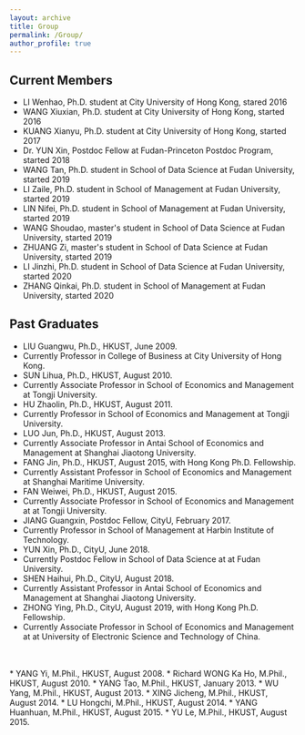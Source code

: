 ```yaml
---
layout: archive
title: Group
permalink: /Group/
author_profile: true
---
```


## Current Members

* LI Wenhao, Ph.D. student at City University of Hong Kong, stared 2016
* WANG Xiuxian, Ph.D. student at City University of Hong Kong, started 2016
* KUANG Xianyu, Ph.D. student at City University of Hong Kong, started 2017
* Dr. YUN Xin, Postdoc Fellow at Fudan-Princeton Postdoc Program, started 2018
* WANG Tan, Ph.D. student in School of Data Science at Fudan University, started 2019
* LI Zaile, Ph.D. student in School of Management at Fudan University, started 2019
* LIN Nifei, Ph.D. student in School of Management at Fudan University, started 2019
* WANG Shoudao, master's student in School of Data Science at Fudan University, started 2019
* ZHUANG Zi, master's student in School of Data Science at Fudan University, started 2019
* LI Jinzhi, Ph.D. student in School of Data Science at Fudan University, started 2020
* ZHANG Qinkai, Ph.D. student in School of Management at Fudan University, started 2020

## Past Graduates
* LIU Guangwu, Ph.D., HKUST, June 2009.
* Currently Professor in College of Business at City University of Hong Kong.
* SUN Lihua, Ph.D., HKUST, August 2010.
* Currently Associate Professor in School of Economics and Management at Tongji University.
* HU Zhaolin, Ph.D., HKUST, August 2011.
* Currently Professor in School of Economics and Management at Tongji University.
* LUO Jun, Ph.D., HKUST, August 2013.
* Currently Associate Professor in Antai School of Economics and Management at Shanghai Jiaotong University.
* FANG Jin, Ph.D., HKUST, August 2015, with Hong Kong Ph.D. Fellowship.
* Currently Assistant Professor in School of Economics and Management at Shanghai Maritime University.
* FAN Weiwei, Ph.D., HKUST, August 2015.
* Currently Associate Professor in School of Economics and Management at at Tongji University.
* JIANG Guangxin, Postdoc Fellow, CityU, February 2017.
* Currently Professor in School of Management at Harbin Institute of Technology.
* YUN Xin, Ph.D., CityU, June 2018.
* Currently Postdoc Fellow in School of Data Science at at Fudan University.
* SHEN Haihui, Ph.D., CityU, August 2018.
* Currently Assistant Professor in Antai School of Economics and Management at Shanghai Jiaotong University.
* ZHONG Ying, Ph.D., CityU, August 2019, with Hong Kong Ph.D. Fellowship.
* Currently Associate Professor in School of Economics and Management at at University of Electronic Science and Technology of China.
<br/>
<br/>
* YANG Yi, M.Phil., HKUST, August 2008.
* Richard WONG Ka Ho, M.Phil., HKUST, August 2010.
* YANG Tao, M.Phil., HKUST, January 2013.
* WU Yang, M.Phil., HKUST, August 2013.
* XING Jicheng, M.Phil., HKUST, August 2014.
* LU Hongchi, M.Phil., HKUST, August 2014.
* YANG Huanhuan, M.Phil., HKUST, August 2015.
* YU Le, M.Phil., HKUST, August 2015.

